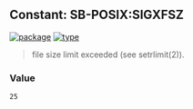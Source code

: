 ## Constant: SB-POSIX:SIGXFSZ
[![package](https://img.shields.io/badge/Package-SB--POSIX-5f9ea0.svg?style=social&colorA=999999)](../) [![type](https://img.shields.io/badge/Type-Constant-5f9ea0.svg?style=social&colorA=999999)](../#constant) 

> file size limit exceeded (see setrlimit(2)).

### Value
```
25
```
